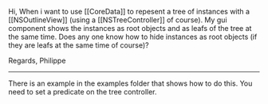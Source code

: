 Hi,
When i want to use [[CoreData]] to repesent a tree of instances with a [[NSOutlineView]] (using a [[NSTreeController]] of course).  My gui component shows the instances as root objects and as leafs of the tree at the same time.  Does any one know how to hide instances as root objects (if they are leafs at the same time of course)?

Regards,
Philippe

----

There is an example in the examples folder that shows how to do this. You need to set a predicate on the tree controller.